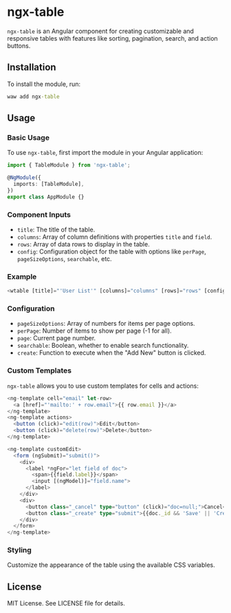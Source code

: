 # ngx-table

`ngx-table` is an Angular component for creating customizable and responsive tables with features like sorting, pagination, search, and action buttons.

## Installation

To install the module, run:

```cmd
waw add ngx-table
```

## Usage

### Basic Usage

To use `ngx-table`, first import the module in your Angular application:

```Typescript
import { TableModule } from 'ngx-table';

@NgModule({
  imports: [TableModule],
})
export class AppModule {}
```

### Component Inputs

- `title`: The title of the table.
- `columns`: Array of column definitions with properties `title` and `field`.
- `rows`: Array of data rows to display in the table.
- `config`: Configuration object for the table with options like `perPage`, `pageSizeOptions`, `searchable`, etc.

### Example

```Typescript
<wtable [title]="'User List'" [columns]="columns" [rows]="rows" [config]="config"></wtable>
```

### Configuration

- `pageSizeOptions`: Array of numbers for items per page options.
- `perPage`: Number of items to show per page (-1 for all).
- `page`: Current page number.
- `searchable`: Boolean, whether to enable search functionality.
- `create`: Function to execute when the "Add New" button is clicked.

### Custom Templates

`ngx-table` allows you to use custom templates for cells and actions:

```Typescript
<ng-template cell="email" let-row>
  <a [href]="'mailto:' + row.email">{{ row.email }}</a>
</ng-template>
<ng-template actions>
  <button (click)="edit(row)">Edit</button>
  <button (click)="delete(row)">Delete</button>
</ng-template>

<ng-template customEdit>
  <form (ngSubmit)="submit()">
    <div>
      <label *ngFor="let field of doc">
        <span>{{field.label}}</span>
        <input [(ngModel)]="field.name">
      </label>
    </div>
    <div>
      <button class="_cancel" type="button" (click)="doc=null;">Cancel</button>
      <button class="_create" type="submit">{{doc._id && 'Save' || 'Create'}}</button>
    </div>
  </form>
</ng-template>
```

### Styling

Customize the appearance of the table using the available CSS variables.

## License

MIT License. See LICENSE file for details.
